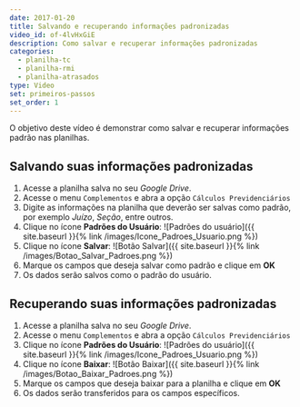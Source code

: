 ```yaml
---
date: 2017-01-20
title: Salvando e recuperando informações padronizadas
video_id: of-4lvHxGiE
description: Como salvar e recuperar informações padronizadas
categories:
  - planilha-tc
  - planilha-rmi
  - planilha-atrasados
type: Video
set: primeiros-passos
set_order: 1
---
```


O objetivo deste vídeo é demonstrar como salvar e recuperar informações padrão nas planilhas.

## Salvando suas informações padronizadas

1. Acesse a planilha salva no seu *Google Drive*.
1. Acesse o menu `Complementos` e abra a opção `Cálculos Previdenciários`
1. Digite as informações na planilha que deverão ser salvas como padrão, por exemplo *Juízo*, *Seção*, entre outros.
1. Clique no ícone **Padrões do Usuário**: ![Padrões do usuário]({{ site.baseurl }}{% link /images/Icone_Padroes_Usuario.png %})
1. Clique no ícone **Salvar**: ![Botão Salvar]({{ site.baseurl }}{% link /images/Botao_Salvar_Padroes.png %})
1. Marque os campos que deseja salvar como padrão e clique em **OK**
1. Os dados serão salvos como o padrão do usuário.

## Recuperando suas informações padronizadas

1. Acesse a planilha salva no seu *Google Drive*.
1. Acesse o menu `Complementos` e abra a opção `Cálculos Previdenciários`
1. Clique no ícone **Padrões do Usuário**: ![Padrões do usuário]({{ site.baseurl }}{% link /images/Icone_Padroes_Usuario.png %})
1. Clique no ícone **Baixar**: ![Botão Baixar]({{ site.baseurl }}{% link /images/Botao_Baixar_Padroes.png %}) 
1. Marque os campos que deseja baixar para a planilha e clique em **OK**
1. Os dados serão transferidos para os campos específicos.
